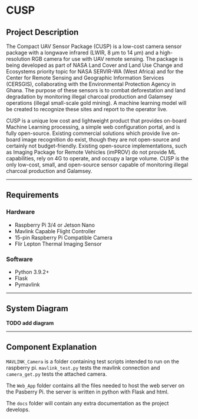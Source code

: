 # CUSP

## Project Description

The Compact UAV Sensor Package (CUSP) is a low-cost camera sensor package with a
longwave infrared (LWIR, 8 μm to 14 μm) and a high-resolution RGB camera for use with UAV remote sensing. The package is being developed as part of NASA Land Cover and Land Use Change and Ecosystems priority topic for NASA SERVIR-WA (West Africa) and for the Center for Remote Sensing and Geographic Information Services (CERSGIS), collaborating with the Environmental Protection Agency in Ghana. The purpose of these sensors is to combat deforestation and land degradation by monitoring illegal charcoal production and Galamsey operations (illegal small-scale gold mining). A machine learning model will be created to recognize these sites and report to the operator live.

CUSP is a unique low cost and lightweight product that provides on-board Machine Learning processing, a simple web configuration portal, and is fully open-source. Existing commercial solutions which provide live on-board image recognition do exist, though they are not open-source and certainly not budget-friendly. Existing open-source implementations, such as Imaging Package for Remote Vehicles (imPROV) do not provide ML capabilities, rely on 4G to operate, and occupy a large volume. CUSP is the only low-cost, small, and open-source sensor capable of monitoring illegal charcoal production and Galamsey.

---
## Requirements

### Hardware
- Raspberry Pi 3/4 or Jetson Nano
- Mavlink Capable Flight Controller
- 15-pin Raspberry Pi Compatible Camera
- Flir Lepton Thermal Imaging Sensor

### Software
- Python 3.9.2+
- Flask
- Pymavlink

---
## System Diagram

**TODO add diagram**

---
## Component Explanation

`MAVLINK_Camera` is a folder containing test scripts intended to run on the raspberry pi. `mavlink_test.py` tests the mavlink connection and `camera_get.py` tests the attached camera.

The `Web_App` folder contains all the files needed to host the web server on the Pasberry Pi. the server is written in python with Flask and html.

The `docs` folder will contain any extra documentation as the project develops.